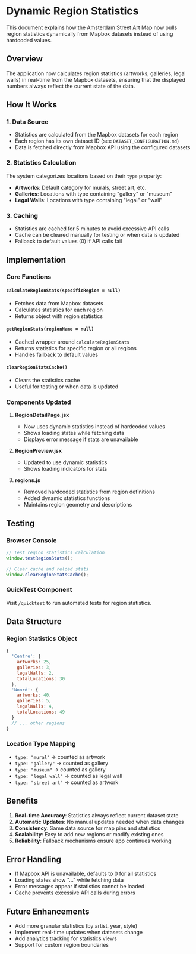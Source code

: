 # Dynamic Region Statistics

This document explains how the Amsterdam Street Art Map now pulls region statistics dynamically from Mapbox datasets instead of using hardcoded values.

## Overview

The application now calculates region statistics (artworks, galleries, legal walls) in real-time from the Mapbox datasets, ensuring that the displayed numbers always reflect the current state of the data.

## How It Works

### 1. Data Source
- Statistics are calculated from the Mapbox datasets for each region
- Each region has its own dataset ID (see `DATASET_CONFIGURATION.md`)
- Data is fetched directly from Mapbox API using the configured datasets

### 2. Statistics Calculation
The system categorizes locations based on their `type` property:
- **Artworks**: Default category for murals, street art, etc.
- **Galleries**: Locations with type containing "gallery" or "museum"
- **Legal Walls**: Locations with type containing "legal" or "wall"

### 3. Caching
- Statistics are cached for 5 minutes to avoid excessive API calls
- Cache can be cleared manually for testing or when data is updated
- Fallback to default values (0) if API calls fail

## Implementation

### Core Functions

#### `calculateRegionStats(specificRegion = null)`
- Fetches data from Mapbox datasets
- Calculates statistics for each region
- Returns object with region statistics

#### `getRegionStats(regionName = null)`
- Cached wrapper around `calculateRegionStats`
- Returns statistics for specific region or all regions
- Handles fallback to default values

#### `clearRegionStatsCache()`
- Clears the statistics cache
- Useful for testing or when data is updated

### Components Updated

1. **RegionDetailPage.jsx**
   - Now uses dynamic statistics instead of hardcoded values
   - Shows loading states while fetching data
   - Displays error message if stats are unavailable

2. **RegionPreview.jsx**
   - Updated to use dynamic statistics
   - Shows loading indicators for stats

3. **regions.js**
   - Removed hardcoded statistics from region definitions
   - Added dynamic statistics functions
   - Maintains region geometry and descriptions

## Testing

### Browser Console
```javascript
// Test region statistics calculation
window.testRegionStats();

// Clear cache and reload stats
window.clearRegionStatsCache();
```

### QuickTest Component
Visit `/quicktest` to run automated tests for region statistics.

## Data Structure

### Region Statistics Object
```javascript
{
  'Centre': {
    artworks: 25,
    galleries: 3,
    legalWalls: 2,
    totalLocations: 30
  },
  'Noord': {
    artworks: 40,
    galleries: 5,
    legalWalls: 4,
    totalLocations: 49
  }
  // ... other regions
}
```

### Location Type Mapping
- `type: "mural"` → counted as artwork
- `type: "gallery"` → counted as gallery
- `type: "museum"` → counted as gallery
- `type: "legal wall"` → counted as legal wall
- `type: "street art"` → counted as artwork

## Benefits

1. **Real-time Accuracy**: Statistics always reflect current dataset state
2. **Automatic Updates**: No manual updates needed when data changes
3. **Consistency**: Same data source for map pins and statistics
4. **Scalability**: Easy to add new regions or modify existing ones
5. **Reliability**: Fallback mechanisms ensure app continues working

## Error Handling

- If Mapbox API is unavailable, defaults to 0 for all statistics
- Loading states show "..." while fetching data
- Error messages appear if statistics cannot be loaded
- Cache prevents excessive API calls during errors

## Future Enhancements

- Add more granular statistics (by artist, year, style)
- Implement real-time updates when datasets change
- Add analytics tracking for statistics views
- Support for custom region boundaries 